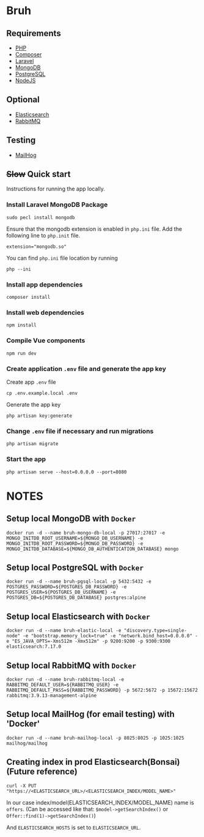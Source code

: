 # Bruh

## Requirements
- [PHP](https://www.php.net/)
- [Composer](https://getcomposer.org/download/)
- [Laravel](https://laravel.com/)
- [MongoDB](https://www.mongodb.com/)
- [PostgreSQL](https://www.postgresql.org/)
- [NodeJS](https://nodejs.org/en/)
## Optional
- [Elasticsearch](https://www.elastic.co/)
- [RabbitMQ](https://www.rabbitmq.com/)
## Testing
- [MailHog](https://github.com/mailhog/MailHog)

## ~~Slow~~ Quick start
Instructions for running the app locally.

### Install Laravel MongoDB Package
```shell
sudo pecl install mongodb
```

Ensure that the mongodb extension is enabled in `php.ini` file.
Add the following line to `php.init` file.
```shell
extension="mongodb.so"
```

You can find `php.ini` file location by running
```shell
php --ini
```

### Install app dependencies
```shell
composer install
```

### Install web dependencies
```shell
npm install
```

### Compile Vue components
```shell
npm run dev
```

### Create application `.env` file and generate the app key
Create app `.env` file
```shell
cp .env.example.local .env
```

Generate the app key
```shell
php artisan key:generate
```

### Change `.env` file if necessary and run migrations
```shell
php artisan migrate
```

### Start the app
```shell
php artisan serve --host=0.0.0.0 --port=8080
```


# NOTES

## Setup local MongoDB with `Docker`
```shell
docker run -d --name bruh-mongo-db-local -p 27017:27017 -e MONGO_INITDB_ROOT_USERNAME=${MONGO_DB_USERNAME} -e MONGO_INITDB_ROOT_PASSWORD=${MONGO_DB_PASSWORD} -e MONGO_INITDB_DATABASE=${MONGO_DB_AUTHENTICATION_DATABASE} mongo
```

## Setup local PostgreSQL with `Docker`
```shell
docker run -d --name bruh-pgsql-local -p 5432:5432 -e POSTGRES_PASSWORD=${POSTGRES_DB_PASSWORD} -e POSTGRES_USER=${POSTGRES_DB_USERNAME} -e POSTGRES_DB=${POSTGRES_DB_DATABASE} postgres:alpine
```

## Setup local Elasticsearch with `Docker`
```shell
docker run -d --name bruh-elastic-local -e "discovery.type=single-node" -e "bootstrap.memory_lock=true" -e "network.bind_host=0.0.0.0" -e "ES_JAVA_OPTS=-Xms512m -Xmx512m" -p 9200:9200 -p 9300:9300 elasticsearch:7.17.0
```

## Setup local RabbitMQ with `Docker`
````shell
docker run -d --name bruh-rabbitmq-local -e RABBITMQ_DEFAULT_USER=${RABBITMQ_USER} -e RABBITMQ_DEFAULT_PASS=${RABBITMQ_PASSWORD} -p 5672:5672 -p 15672:15672 rabbitmq:3.9.13-management-alpine
````

## Setup local MailHog (for email testing) with 'Docker'
```shell
docker run -d --name bruh-mailhog-local -p 8025:8025 -p 1025:1025 mailhog/mailhog
```

## Creating index in prod Elasticsearch(Bonsai) (Future reference)
```shell
curl -X PUT "https://<ELASTICSEARCH_URL>/<ELASTICSEARCH_INDEX/MODEL_NAME>"
```
In our case index/model(ELASTICSEARCH_INDEX/MODEL_NAME) name is `offers`. (Can be accessed like that: `$model->getSearchIndex()` or `Offer::find(1)->getSearchIndex()`)

And `ELASTICSEARCH_HOSTS` is set to `ELASTICSEARCH_URL`.

